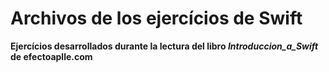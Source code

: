 # Archivos de los ejercícios de Swift
**Ejercícios desarrollados durante la lectura del libro *Introduccion_a_Swift* de efectoaplle.com**
